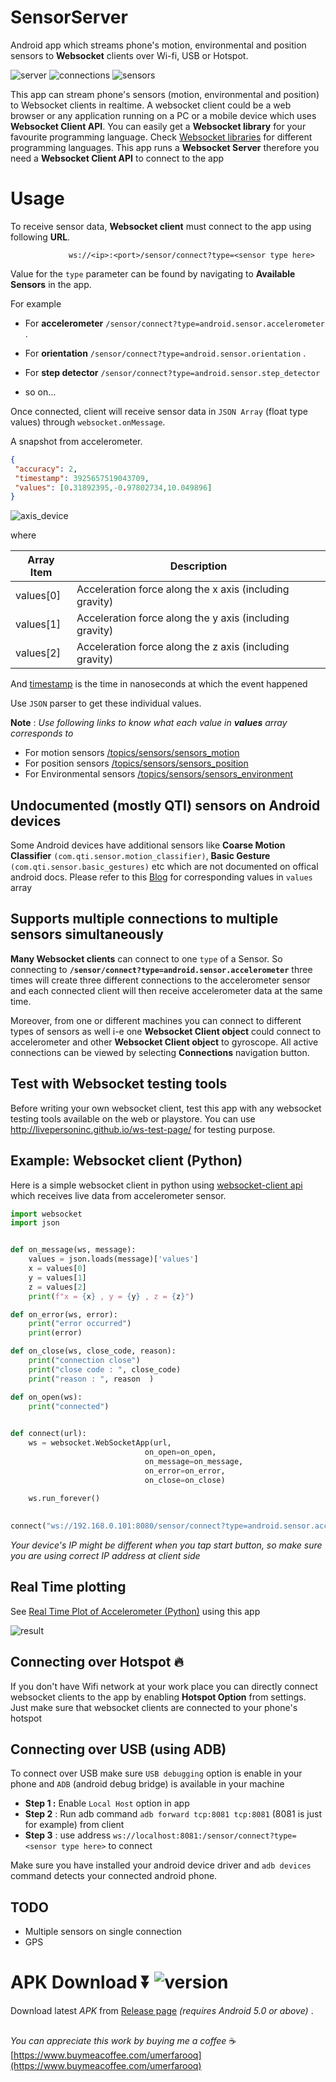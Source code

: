 # SensorServer
Android app which streams phone's motion, environmental and position sensors to **Websocket** clients over Wi-fi, USB or Hotspot.
 

![server](https://user-images.githubusercontent.com/35717992/146649500-f4f1aadf-60e0-4305-81bc-f7db21540bd7.gif)    ![connections](https://user-images.githubusercontent.com/35717992/146649573-9b86ff77-565c-46ef-900b-63350f4eac3b.gif)    ![sensors](https://user-images.githubusercontent.com/35717992/146649578-adb5f0eb-4a7a-462a-9e16-264f4599903f.gif)






 This app can stream phone's sensors (motion, environmental and position) to Websocket clients in realtime. A websocket client could be a web browser or any application running on a PC or a mobile device which uses **Websocket Client API**.  You can easily get a **Websocket library** for your favourite programming language. Check [Websocket libraries](https://github.com/facundofarias/awesome-websockets) for different programming languages. This app runs a **Websocket Server** therefore you need a **Websocket Client API** to connect to the app 
 
 
 
 
 # Usage
 To receive sensor data, **Websocket client**  must connect to the app using following **URL**.
 
                 ws://<ip>:<port>/sensor/connect?type=<sensor type here> 
 
 
  Value for the `type` parameter can be found by navigating to **Available Sensors** in the app. 
 
 For example
 
 * For **accelerometer** `/sensor/connect?type=android.sensor.accelerometer` .
 
 * For **orientation** `/sensor/connect?type=android.sensor.orientation` .
 
 * For **step detector**  `/sensor/connect?type=android.sensor.step_detector`

 * so on... 
 
 Once connected, client will receive sensor data in `JSON Array` (float type values) through `websocket.onMessage`. 
 
 A snapshot from accelerometer.
 
 ```json
{
  "accuracy": 2,
  "timestamp": 3925657519043709,
  "values": [0.31892395,-0.97802734,10.049896]
}
 ```
![axis_device](https://user-images.githubusercontent.com/35717992/179351418-bf3b511a-ebea-49bb-af65-5afd5f464e14.png)

where

| Array Item  | Description |
| ------------- | ------------- |
| values[0]  | Acceleration force along the x axis (including gravity)  |
| values[1]  | Acceleration force along the y axis (including gravity)  |
| values[2]  | Acceleration force along the z axis (including gravity)  |

And [timestamp](https://developer.android.com/reference/android/hardware/SensorEvent#timestamp) is the time in nanoseconds at which the event happened

Use `JSON` parser to get these individual values.

 
**Note** : *Use  following links to know what each value in **values** array corresponds to*
- For motion sensors [/topics/sensors/sensors_motion](https://developer.android.com/guide/topics/sensors/sensors_motion)
- For position sensors [/topics/sensors/sensors_position](https://developer.android.com/guide/topics/sensors/sensors_position)
- For Environmental sensors [/topics/sensors/sensors_environment](https://developer.android.com/guide/topics/sensors/sensors_environment)

## Undocumented (mostly QTI) sensors on Android devices
Some Android devices have additional sensors like **Coarse Motion Classifier** `(com.qti.sensor.motion_classifier)`, **Basic Gesture** `(com.qti.sensor.basic_gestures)` etc  which are not documented on offical android docs. Please refer to this [Blog](https://louis993546.medium.com/quick-tech-support-undocumented-mostly-qti-sensors-on-android-devices-d7e2fb6c5064) for corresponding values in `values` array  

## Supports multiple connections to multiple sensors simultaneously

 **Many Websocket clients** can connect to one `type` of a Sensor. So connecting to **`/sensor/connect?type=android.sensor.accelerometer`** three times will create three different connections to the accelerometer sensor and each connected client will then receive accelerometer data at the same time.
 
Moreover, from one or different machines you can connect to different types of sensors as well i-e one **Websocket Client object** could connect to accelerometer and other **Websocket Client object** to gyroscope. All active connections can be viewed by selecting **Connections** navigation button.
 
## Test with Websocket testing tools 
Before writing your own websocket client, test this app with any websocket testing tools available on the web or playstore. You can use http://livepersoninc.github.io/ws-test-page/ for testing purpose.

## Example: Websocket client (Python) 
Here is a simple websocket client in python using [websocket-client api](https://github.com/websocket-client/websocket-client) which receives live data from accelerometer sensor.

```python
import websocket
import json


def on_message(ws, message):
    values = json.loads(message)['values']
    x = values[0]
    y = values[1]
    z = values[2]
    print(f"x = {x} , y = {y} , z = {z}")

def on_error(ws, error):
    print("error occurred")
    print(error)

def on_close(ws, close_code, reason):
    print("connection close")
    print("close code : ", close_code)
    print("reason : ", reason  )

def on_open(ws):
    print("connected")
    

def connect(url):
    ws = websocket.WebSocketApp(url,
                              on_open=on_open,
                              on_message=on_message,
                              on_error=on_error,
                              on_close=on_close)

    ws.run_forever()
 
 
connect("ws://192.168.0.101:8080/sensor/connect?type=android.sensor.accelerometer") 

```
 *Your device's IP might be different when you tap start button, so make sure you are using correct IP address at client side*

## Real Time plotting
See [Real Time Plot of Accelerometer (Python)](https://github.com/umer0586/SensorServer/wiki/Real-Time-Plot-Example-(-Python)) using this app

![result](https://user-images.githubusercontent.com/35717992/208961337-0f69757e-e85b-4637-8c39-fa5554d85921.gif)

## Connecting over Hotspot :fire:
If you don't have Wifi network at your work place you can directly connect websocket clients to the app by enabling **Hotspot Option** from settings. Just make sure that websocket clients are connected to your phone's hotspot


## Connecting over USB (using ADB)
To connect over USB make sure `USB debugging` option is enable in your phone and `ADB` (android debug bridge) is available in your machine
* **Step 1 :** Enable `Local Host` option in app
* **Step 2** : Run adb command `adb forward tcp:8081 tcp:8081` (8081 is just for example) from client
* **Step 3** : use address `ws://localhost:8081:/sensor/connect?type=<sensor type here>` to connect 

Make sure you have installed your android device driver and `adb devices` command detects your connected android phone.

## TODO
- Multiple sensors on single connection
- GPS

# APK Download ⏬ ![version](https://img.shields.io/badge/version-2.6.0-blue) 
Download latest *APK* from [Release page](https://github.com/umer0586/SensorServer/releases) *(requires Android 5.0 or above)* .
##
_You can appreciate this work by buying me a coffee_ :coffee: [https://www.buymeacoffee.com/umerfarooq](https://www.buymeacoffee.com/umerfarooq) 


